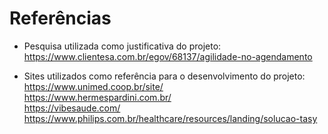 # Referências

- Pesquisa utilizada como justificativa do projeto: </br>
https://www.clientesa.com.br/egov/68137/agilidade-no-agendamento </br>

- Sites utilizados como referência para o desenvolvimento do projeto: </br>
https://www.unimed.coop.br/site/ </br>
https://www.hermespardini.com.br/ </br>
https://vibesaude.com/ </br>
https://www.philips.com.br/healthcare/resources/landing/solucao-tasy </br>
